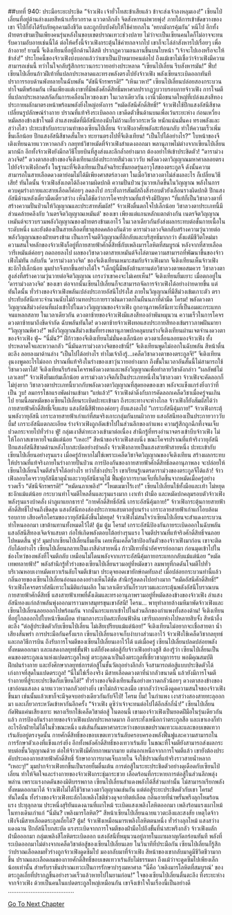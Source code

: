 ##บทที่ 940: ประมือระยะประชิด
“จ้าวเฟิง เจ้ายั่วโทสะข้าเสียแล้ว ข้าจะส่งเจ้าลงหลุมเอง!”
เซียนไป่เลี่ยนที่อยู่ด้านล่างเผยสีหน้าเกรี้ยวกราด แววตาลึกล้ำ จิตสังหารแผ่พวยพุ่ง!
ภายใต้การเข้าขัดขวางของเขา จีไป๋ก็ยังได้รับภัยคุกคามถึงชีวิต และถูกบีบบังคับให้ใช้ค่ายกลใน ’หยกมังกรคุ้มกัน’ หนีไป
อีกทั้งฝ่ายตรงข้ามเป็นเพียงคนรุ่นหลังในขอบเขตปราณเทวะช่วงปลาย ไม่ว่าจะเป็นเซียนคนใดก็ไม่อาจจะทนรับความอับอายเช่นนี้ได้
ต่อให้ครั้งนี้จ้าวเฟิงกระตุ้นใช้ค่ายกลจากไป เขาก็จะไล่ล่าสังหารไปเรื่อยๆ เพื่อล้างอาย!
ยามนี้ จีเติงเทียนที่อยู่อีกด้านได้สติ ปรากฏความลนลานขึ้นบนใบหน้า
“เจ้าจะไปเองหรือจะให้ข้าส่ง!”
ประโยคนี้ของจ้าวเฟิงบ่งบอกแล้วว่าเขาเป็นเป้าหมายคนต่อไป
ถึงแม้เขาไม่เชื่อว่าจ้าวเฟิงมีความสามารถเช่นนี้ ทว่าในใจกลับรู้สึกกระวนกระวายอย่างประหลาด
“เซียนไป่เลี่ยน รีบสังหารมัน!”
ฟึ่บ!
เซียนไป่เลี่ยนก้าวฝีเท้าที่แปลกประหลาดและทรงพลังตรงไปยังจ้าวเฟิง พลังเซียนระเบิดออกทันที ปราการรอบด้านพังทลายในฉับพลัน
“ดัชนีจักรพรรดิ!”
“เหินเวหา!”
เซียนไป่เลี่ยนปล่อยสองกระบวนท่าโจมตีพร้อมกัน เห็นเพียงแต่เงาขาที่มีพลังศักดิ์สิทธิ์มหาศาลปรากฏวูบวาบรอบกายจ้าวเฟิง การโจมตีที่แปลกประหลาดสกัดกั้นการเคลื่อนไหวของเขา
ในเวลาเดียวกัน เงานิ้วมือขนาดใหญ่ที่เปล่งแสงสีทองประกายผลักมาตรงหน้าพร้อมพลังยิ่งใหญ่อหังการ
“หมัดอัสนีศักดิ์สิทธิ์!”
จ้าวเฟิงใช้ปีกแสงอัสนีสีชาดเปลี่ยนรูปลักษณ์ร่างกาย ปราณที่แท้จริงระเบิดออก เขาดีดตัวขึ้นด้านบนเพื่อเว้นระยะห่าง ก่อนเหวี่ยงหมัดสองข้างเข้าโจมตี
ลำแสงหมัดที่มีอัสนีทองนับไม่ถ้วนเกี่ยวกระหวัด หนักแน่นมั่นคง ทรงพลังและสว่างไสว ปะทะเข้ากับกระบวนท่าของเซียนไป่เลี่ยน
จ้าวเฟิงอาศัยพลังสะท้อนกลับ ทำให้ความเร็วเพิ่มขึ้นเล็กน้อย ปีกแสงอัสนีสีชาดสั่นไหว ทะยานตรงไปที่จีเติงเทียน!
“เป็นไปได้อย่างไร?”
ใบหน้าของจีเติงเทียนฉายแววหวาดกลัว
กลยุทธ์วิชาหมัดที่จ้าวเฟิงสำแดงออกมา พลานุภาพไม่ต่างจากเซียนไป่เลี่ยนมากนัก
อีกทั้งจ้าวเฟิงยังมีกลวิธีโบยบินที่สูงส่งและลึกล้ำอย่างมาก
ต้องอย่าให้เข้าประชิดตัว!
“ดาราม่วงลวงจิต!”
ดวงตาสองข้างของจีเติงเทียนเปล่งประกายสีม่วงแวววับ พลังดวงตาวิญญาณมหาศาลลอยตรงไปยังจ้าวเฟิงอีกครั้ง
ในฐานะที่จีเติงเทียนเป็นอัจฉริยะชั้นยอดรุ่นอาวุโสของตระกูลจี ดังนั้นความสามารถในสายเลือดดวงตาย่อมไม่ได้มีเพียงศาสตร์ลวงตา
ในเมื่อวิชาลวงตาไม่ส่งผลอะไร ก็เปลี่ยนวิธีเสีย!
ทันใดนั้น จ้าวเฟิงสังเกตได้ถึงความผิดปกติ ความปั่นป่วนวุ่นวายเกิดขึ้นในวิญญาณ พลังในการควบคุมร่างกายและสายเลือดก็ค่อยๆ ลดลงไป
กระทั่งการสัมผัสถึงสิ่งรอบตัวยังเลือนรางผิดปกติ ปีกแสงอัสนีด้านหลังเดี๋ยวมืดเดี๋ยวสว่าง เห็นได้ชัดว่าการโคจรปราณที่แท้จริงมีปัญหา
“ที่แท้ก็เป็นวิชาลวงตาที่สร้างความปั่นป่วนให้วิญญาณและประสาทสัมผัส!”
จ้าวเฟิงตื่นตกใจไปเล็กน้อย
วิชาลวงตาประเภทนี้มีส่วนคล้ายคลึงกับ ‘เนตรจิตวิญญาณเหมันต์’ ของเขา เพียงแต่แกนหลักแตกต่างกัน
เนตรจิตวิญญาณเหมันต์จะรวบรวมพลังวิญญาณของฝ่ายตรงข้ามเอาไว้ ในเวลาเดียวกันยังส่งผลกระทบต่อชั้นกายเนื้อในระดับหนึ่ง และยังต้องเป็นสายเลือดที่ธาตุสอดคล้องกันด้วย
ดาราม่วงลวงจิตกลับสร้างความวุ่นวายต่อพลังวิญญาณของฝ่ายตรงข้าม เป็นการโจมตีวิญญาณที่ลึกลับและบริสุทธิ์มากกว่า
ตั้งแต่มีชีวิตใหม่มา ความสนใจหลักของจ้าวเฟิงก็อยู่ที่กายสายฟ้าศักดิ์สิทธิ์กับเพลิงมารโลหิตที่สมบูรณ์
หลังจากที่สายเลือดวารีเหมันต์ค่อยๆ ถดถอยลงไป ผลของวิชาดวงตาสายเหมันต์จึงไล่ตามความสามารถที่พัฒนาขึ้นของจ้าวเฟิงไม่ทัน
กลับกัน ‘ดาราม่วงลวงจิต’ ของจีเติงเทียนเหมาะสมกับจ้าวเฟิงมาก
จีเติงเทียนเห็นจ้าวเฟิงชะงักไปเล็กน้อย มุมปากจึงยกขึ้นอย่างได้ใจ
“เด็กผู้นี้มีพลังต้านทานต่อวิชาลวงตาพอสมควร วิชาลวงตาสูงส่งที่สร้างความวุ่นวายต่อจิตวิญญาณ เกรงว่าเขาคงจะไม่เคยเห็น!”
จีเติงเทียนยิ้มเยาะ
เมื่อตกอยู่ใน ‘ดาราม่วงลวงจิต’ ของเขา ต่อจากนั้นเซียนไป่เลี่ยนก็จะสามารถจัดการจ้าวเฟิงได้อย่างง่ายดายขึ้น
แต่ทันใดนั้น ทั่วร่างของจ้าวเฟิงพลันเปล่งประกายอัสนีโปร่งใส
ภายในวิญญาณที่มีสีม่วงเข้มเกาะตัว ตราประทับอัสนีเทวะจำนวนนับไม่ถ้วนทอประกายราวฝนดาวตกในผืนนภาที่ดำมืด
โครม!
พลังดวงตาวิญญาณสีม่วงอ่อนที่แฝงเข้าไปในดวงวิญญาณของจ้าวเฟิง ถูกอานุภาพอัสนีเทวะที่เป็นอมตะกระแทกจนแหลกสลาย
ในเวลาเดียวกัน ดวงตาซ้ายของจ้าวเฟิงมีแสงสีทองอำพันหมุนวน ความเร็วในการโคจรดวงตาซ้ายมาถึงขีดจำกัด
ฉับพลันทันใด!
ดวงตาซ้ายจ้าวเฟิงทอแสงประกายสีทองเข้มราวภาพฝันมายา
“วิญญาณพิศวง!”
พลังวิญญาณสีม่วงเข้มที่ทรงพลานุภาพปกคลุมบนร่างจีเติงเทียนผ่านเจตจำนงดวงตาของจ้าวเฟิง
ฟู่~
“นี่มัน?”
ฝีก้าวของจีเติงเทียนไม่มั่นคงเล็กน้อย ดวงตาเลื่อนลอยมองจ้าวเฟิง ทั้งประหลาดใจและหวาดกลัว
“นี่มันดาราม่วงลวงจิตของข้านี่!”
จีเติงเทียนพูดไม่ออกในฉับพลัน สีหน้าตื่นตะลึง ลอยลงมาด้านล่าง
“เป็นไปได้อย่างไร ทำไมเจ้าถึงรู้…เคล็ดวิชาดวงตาของตระกูลจี!”
จีเติงเทียนงุนงงพูดอะไรไม่ออก
ปราณที่แท้จริงในร่างของเขาวุ่นวายอย่างมาก ถึงขั้นในเวลาอันสั้นนี้ไม่สามารถใช้วิชาดวงตาได้!
จีเติงเทียนรีบร้อนโคจรพลังดวงตาและพลังวิญญาณเพื่อทำลายวิชาดังกล่าว
“ผลลัพธ์ไม่เลวเลย!”
จ้าวเฟิงยิ้มแย้มเล็กน้อย
ดาราม่วงลวงจิตก็เป็นประเภทหนึ่งในวิชาลวงตา จ้าวเฟิงจะคัดลอกก็ไม่ยุ่งยาก
วิชาลวงตาประเภทนี้บวกกับพลังดวงตาวิญญาณที่สุดยอดของเขา พลังจะแข็งแกร่งยิ่งกว่าที่เป็น
วูบ!
ลมกรรโชกแรงพัดผ่านเข้ามา
“แย่แล้ว!”
จ้าวเฟิงดำดิ่งกับการคัดลอกเคล็ดวิชาเมื่อครู่จนเกินไป
ยามนี้ลมหมัดของเซียนไป่เลี่ยนระเบิดปะทะเข้ามา
ถึงระยะทางจะห่างไกล จ้าวเฟิงก็ยังสัมผัสได้ว่ากายสายฟ้าศักดิ์สิทธิ์เจ็บแสบ แสงอัสนีสีฟ้าทองค่อยๆ อับแสงลงไป
“เกราะอัสนีคุ้มกาย!”
จ้าวเฟิงกระตุ้นพลังวายุอัสนี เกราะลายสายฟ้าเก่าแก่ที่สมจริงเกาะกลุ่มกันบนผิวกาย แสงอัสนีทองเป็นประกายวาววับ
บึ้ม!
เกราะอัสนีแตกละเอียด ร่างจ้าวเฟิงถูกอัดเข้าไปในส่วนลึกของกำแพง ความรู้สึกถูกฉีกทึ้งจนเจ็บปวดกระจายไปทั่วร่าง
ฟู่!
กลุ่มเงาสีดำทะลวงเข้ามาต่อเนื่อง สำนึกรู้ที่ทรงอำนาจตรงเข้าบีบจ้าวเฟิง ไม่ให้โอกาสเขาหายใจแม้แต่น้อย
“เหอะ!”
สีหน้าของจ้าวเฟิงสงบนิ่ง ขณะโคจรปราณที่แท้จริงวายุอัสนี ปีกแสงอัสนีสีชาดด้านหลังโบกสะบัดอย่างบ้าคลั่ง จ้าวเฟิงกลายเป็นแสงสายฟ้าสายหนึ่ง ปะทะเข้ากับเซียนไป่เลี่ยนอย่างรุนแรง
เมื่อครู่ถ้าหากไม่ใช่เพราะเคล็ดวิชาจิตวิญญาณของจีเติงเทียน สร้างผลกระทบให้ปราณที่แท้จริงภายในร่างกายปั่นป่วน การป้องกันของกายสายฟ้าศักดิ์สิทธิ์ลดอานุภาพลง จะปล่อยให้เซียนไป่เลี่ยนโจมตีสำเร็จได้อย่างไร
ทว่าก็ช่างประไร
เขาเรียนรู้เนตรดาราม่วงของตระกูลจีได้แล้ว!
จ้าวเฟิงลอบโคจรวายุอัสนีธาตุน้ำและวายุอัสนีธาตุไม้ ฟื้นฟูอาการบาดเจ็บที่เกิดขึ้นจากหมัดเมื่อครู่อย่างรวดเร็ว
“ดัชนีจักรพรรดิ!”
“หมัดนภาเพลิง!”
“ไหมเมฆาไร้เงา!”
เซียนไป่เลี่ยนใช้ทั้งมือและเท้า ไม่หยุดชะงักแม้แต่น้อย กระบวนท่าโจมตีไหลลื่นและรุนแรงมาก
เงาเท้า ฝ่ามือ และหมัดปกคลุมรอบตัวจ้าวเฟิง
พลังรุนแรงบ้าคลั่ง ผ่าภูผาแยกธารา!
“กายศักดิ์สิทธิ์อัสนี เกราะอัสนีคุ้มกาย!”
จ้าวเฟิงกระตุ้นกายสายฟ้าศักดิ์สิทธิ์ไปจนถึงขีดสุด แสงอัสนีทองส่องประกายแสบตาอยู่บนร่าง เกราะลายสายฟ้าเก่าแก่โอบล้อมรอบกาย เสียงครึกโครมของวายุอัสนีดังขึ้นไม่หยุด!
จ้าวเฟิงไม่สนใจว่าเซียนไป่เลี่ยนจะสำแดงกระบวนท่าไหนออกมา
เขาต้านทานทั้งหมดไว้ได้!
ตู้ม ตู้ม โครม!
เกราะอัสนีป้องกันกายระเบิดออกในฉับพลัน แสงอัสนีสีทองเจิดจ้าแสบตา ก่อให้เกิดพลังตอบโต้อย่างรุนแรง โจมตีปราณที่แท้จริงศักดิ์สิทธิ์จนถอยไปหมดสิ้น
พู่ว!
มุมปากเซียนไป่เลี่ยนยิ้มเย็น เคยเห็นเคล็ดวิชาป้องกันตัวของจ้าวเฟิงมาก่อน เขาจะติดกับได้อย่างไร
เซียนไป่เลี่ยนกลายเป็นเงาสีดำสายหนึ่ง ก้าวฝีเทาที่น่าอัศจรรย์ออกมา ก่อนมุดเข้าไปในช่องโหว่ของพลังที่โจมตีกลับ เหมือนไม่โดนพลังจากเกราะอัสนีคุ้มกายกระแทกกลับแม้แต่น้อย
“หมัดเทพทลายฟ้า!”
พลังสำนึกรู้ทั่วร่างของเซียนไป่เลี่ยนรวมอยู่ที่หมัดขวา ลมพายุที่กดดันโจมตีไปทั่วบริเวณหอบเงาหมัดเทวาเร้นลับโจมตีเข้ามา ประดุจยอดเขายักษ์กดทับลง!
เมื่อปล่อยกระบวนท่านี้แล้ว กลิ่นอายของเซียนไป่เลี่ยนอ่อนแอลงอย่างเห็นได้ชัด สำนึกรู้ลดลงไปอย่างมาก
“หมัดอัสนีศักดิ์สิทธิ์!”
จ้าวเฟิงโคจรตราอัสนีเทวะในมิติแก่นผลึก ในเวลาเดียวกันก็รวบรวมและกระตุ้นพลังอัสนีโบราณบนกายสายฟ้าศักดิ์สิทธิ์
แสงสายฟ้าเทพที่ดั้งเดิมและทรงอานุภาพรวมอยู่ที่หมัดสองข้างของจ้าวเฟิง ลำแสงอัสนีทองแก่กล้าพลันพุ่งออกมาราวมหาสมุทรขุนเขาอัสนี!
โครม…
พายุทำลายล้างมหึมาพัดจ้าวเฟิงและเซียนไป่เลี่ยนลอยออกไปพร้อมกัน จากนั้นกระแทกเข้าไปในส่วนลึกของกำแพงทั้งสองด้าน!
จีเติงเทียนที่อยู่ไกลออกไปใบหน้าซีดเผือด ท่ามกลางระเบิดสะเทือนฟ้าดิน เขารีบถอยห่างไปหลายสิบจั้ง สีหน้าอึ้งตะลึง
“ต่อสู้ประชิดตัวกับเซียนไป่เลี่ยน ไม่เสียเปรียบแม้แต่น้อย!”
จีเติงเทียนไม่อยากจะเชื่อสายตา น้ำเสียงสั่นพร่า
การประมือกันครั้งแรก เซียนไป่เลี่ยนอาจเก็บงำบางส่วนเอาไว้ จ้าวเฟิงใช้เคล็ดวิชากลยุทธ์และกลวิธีการบิน ถึงรับการโจมตีของเซียนไป่เลี่ยนเอาไว้ได้
แต่เมื่อครู่ เซียนไป่เลี่ยนปลดปล่อยพลังทั้งหมดออกมา และแสดงกลยุทธ์ขั้นฟ้า แต่ก็ยังคงต่อสู้กับจ้าวเฟิงอย่างสูสี
ต้องรู้ว่า เซียนไป่เลี่ยนเป็นคนของตระกูลเฉาแห่งแปดตระกูลใหญ่
ตระกูลเฉาเป็นถึงตระกูลที่เชี่ยวชาญการรบ พอมีคุณสมบัติฝึกฝนร่างกาย และยังศึกษากลยุทธ์การต่อสู้ในชั้นวัตถุอย่างลึกล้ำ จึงสามารถต่อสู้แบบประชิดตัวได้เก่งกาจที่สุดในแปดตระกูล!
“นี่ไม่ใช่เรื่องจริง มีสายเลือดดวงตาที่น่ากลัวขนาดนี้ แล้วยังมีการโจมตีร่างกายที่สู้ระยะประชิดกับเซียนได้!”
ทั่วร่างของจีเติงเทียนสั่นอย่างหวาดกลัวน้อยๆ
ดวงตาสองข้างของเขาอ่อนแสงลง ฉายแววหวาดกลัวอย่างยิ่ง เขาไม่กล้าจะลงมือ
เขากลัวว่าจะดึงดูดความสนใจของจ้าวเฟิงขึ้นมา เช่นนั้นแล้วเขาก็จะมีจุดจบอย่างเดียวกันกับจีไป๋!
โครม บึ้ม!
ในกำแพง เงาสว่างสองสายทะลุออกมา และเกี่ยวกระหวัดเข้าหากันอีกครั้ง
“จ้าวเฟิง ดูซิว่าเจ้าจะทนต่อไปได้อีกสักกี่น้ำ!”
เซียนไป่เลี่ยนกัดฟันแค่นเสียงเยาะ พลางเรียกใช้เคล็ดวิชาต่อสู้
ในตอนนี้ เขามองจ้าวเฟิงเป็นยอดฝีมือในรุ่นเดียวกันแล้ว
การป้องกันร่างกายของจ้าวเฟิงแปลกประหลาดมาก ถึงกระทั่งเหนือกว่าตระกูลสือ และเขาเองก็ทำอะไรอีกฝ่ายไม่ได้ในชั่วขณะหนึ่ง
แต่เส้นกั้นมหาศาลระหว่างขอบเขตปราณเทวะและและขอบเขตเทวาเร้นลับอยู่ตรงจุดนั้น
กายศักดิ์สิทธิ์ของขอบเขตเทวาเร้นลับครอบครองพลังฟื้นฟูและความสามารถในการรักษาตัวเองที่แข็งแกร่งยิ่ง อีกทั้งพลังศักดิ์สิทธิ์ของเทวาเร้นลับ ในขณะที่โจมตียังสามารถส่งผลกระทบต่อชั้นวิญญาณด้วย
ต่อให้จ้าวเฟิงมีศักยภาพมากมาย แต่นอกเหนือจากการโจมตีแล้ว เขายังต้องประคับประคองกายสายฟ้าศักดิ์สิทธิ์ รักษาอาการบาดเจ็บภายใน จึงใช้ปราณที่แท้จริงราวสายน้ำหลาก
“เหอะๆ!”
มุมปากจ้าวเฟิงยกขึ้นเป็นรอยยิ้มตื่นเต้น
การต่อสู้ในระยะประชิดตัวอย่างดุเดือดกับเซียนไป่เลี่ยน ทำให้จิตใจและร่างกายของจ้าวเฟิงกระชุ่มกระชวย เลือดร้อนที่กระหายการต่อสู้ในส่วนลึกพลุ่งพล่าน
เพราะแรงกดดันของมิติบรรพกาล เซียนไป่เลี่ยนสำแดงพลังได้สี่ส่วนเท่านั้น ไม่สามารถเรียกพลังทั้งหมดออกมาได้
จ้าวเฟิงไม่ได้ใช้วิชาดวงตาวิญญาณเช่นกัน แต่ต่อสู้ระยะประชิดตัวกับเขา
โครม!
ทันใดนั้น ทั้งร่างของจ้าวเฟิงทะลักไอเพลิงโชติช่วงดุจอาทิตย์เลือด กลิ่นอายที่น่าพรั่นพรึงลุกโหมร้อนแรง ปะทุลุกลาม ประหนึ่งสุริยันแดงฉานที่เผาไหม้ ระเบิดแสงเพลิงโลหิตออกมา
เพลิงร้อนแรงเผาไหม้ในทางเดินเก่าแก่
“นี่มัน? เพลิงมารโลหิต?”
สีหน้าเซียนไป่เลี่ยนฉายแววตะลึงและสงสัย
เหตุใดจ้าวเฟิงจึงมีสายเลือดตระกูลเถี่ยได้?
ตู้ม!
จ้าวเฟิงเหมือนมารเพลิงโลหิตตนหนึ่ง ทั่วร่างลุกไหม้ แสงสว่างแดงฉาน ปีกอัสนีโบกสะบัด แรงระเบิดจากการโจมตีของฝ่ามือไปถึงขั้นที่น่าสะพรึงกลัว
จ้าวเฟิงผลักฝ่ามือออกมา กลุ่มเพลิงสีโลหิตระเบิดออก แสงอัสนีที่หมุนวนอยู่ภายในเผาผลาญกัดกร่อนทันที
พลังที่ระเบิดออกมาไม่ต่างจากเคล็ดวิชาต่อสู้ของเซียนไป่เลี่ยนเลย
ในวินาทีที่ประมือกัน เซียนไป่เลี่ยนก็รู้สึกว่าปราณเลือดลมทั่วร่างถูกจ้าวเฟิงดูดซึมไป
มองกลับมาที่จ้าวเฟิง สีหน้าของเขากลับมาดูมีชีวิตชีวามากขึ้น
ปราณและเลือดลมของกายศักดิ์สิทธิ์ขอบเขตเทวาเร้นลับไม่ธรรมดา ถึงแม้ว่าจะดูดซึมไปเพียงเล็กน้อยเท่านั้น
สำหรับราชันปราณเทวะเป็นการรักษาบำรุงมหาศาล
“นี่คือ ‘เพลิงมารโลหิตที่สมบูรณ์’ ของตระกูลเถี่ยที่ปรากฏขึ้นอย่างรวดเร็วแล้วหายไปในยามก่อน!”
ใจของเซียนไป่เลี่ยนตื่นตะลึง ทิ้งระยะห่างจากจ้าวเฟิง
ด้วยเป็นคนในแปดตระกูลใหญ่เหมือนกัน เขาจึงเข้าใจในเรื่องนี้เป็นอย่างดี
………………………………..


[Go To Next Chapter]( ./178.md)